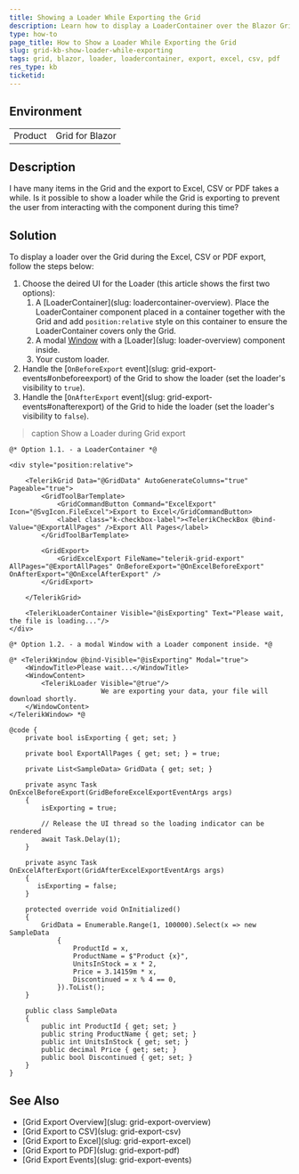 ```yaml
---
title: Showing a Loader While Exporting the Grid
description: Learn how to display a LoaderContainer over the Blazor Grid while it is exporting the items to Excel, CSV or PDF
type: how-to
page_title: How to Show a Loader While Exporting the Grid
slug: grid-kb-show-loader-while-exporting
tags: grid, blazor, loader, loadercontainer, export, excel, csv, pdf
res_type: kb
ticketid: 
---
```


## Environment

<table>
    <tbody>
        <tr>
            <td>Product</td>
            <td>Grid for Blazor</td>
        </tr>
    </tbody>
</table>

## Description

I have many items in the Grid and the export to Excel, CSV or PDF takes a while. Is it possible to show a loader while the Grid is exporting to prevent the user from interacting with the component during this time?

## Solution

To display a loader over the Grid during the Excel, CSV or PDF export, follow the steps below:

1. Choose the deired UI for the Loader (this article shows the first two options): 
    1. A [LoaderContainer](slug: loadercontainer-overview). Place the LoaderContainer component placed in a container together with the Grid and add `position:relative` style on this container to ensure the LoaderContainer covers only the Grid.
    1. A modal [Window](slug:) with a [Loader](slug: loader-overview) component inside.
    1. Your custom loader.
1. Handle the [`OnBeforeExport` event](slug: grid-export-events#onbeforeexport) of the Grid to show the loader (set the loader's visibility to `true`).
1. Handle the [`OnAfterExport` event](slug: grid-export-events#onafterexport) of the Grid to hide the loader (set the loader's visibility to `false`).

>caption Show a Loader during Grid export

````RAZOR
@* Option 1.1. - a LoaderContainer *@

<div style="position:relative">

    <TelerikGrid Data="@GridData" AutoGenerateColumns="true" Pageable="true">
        <GridToolBarTemplate>
            <GridCommandButton Command="ExcelExport" Icon="@SvgIcon.FileExcel">Export to Excel</GridCommandButton>
            <label class="k-checkbox-label"><TelerikCheckBox @bind-Value="@ExportAllPages" />Export All Pages</label>
        </GridToolBarTemplate>

        <GridExport>
            <GridExcelExport FileName="telerik-grid-export" AllPages="@ExportAllPages" OnBeforeExport="@OnExcelBeforeExport" OnAfterExport="@OnExcelAfterExport" />
        </GridExport>

    </TelerikGrid>

    <TelerikLoaderContainer Visible="@isExporting" Text="Please wait, the file is loading..."/>
</div>

@* Option 1.2. - a modal Window with a Loader component inside. *@

@* <TelerikWindow @bind-Visible="@isExporting" Modal="true">
    <WindowTitle>Please wait...</WindowTitle>
    <WindowContent>
        <TelerikLoader Visible="@true"/>
                       We are exporting your data, your file will download shortly.
    </WindowContent>
</TelerikWindow> *@

@code {
    private bool isExporting { get; set; }

    private bool ExportAllPages { get; set; } = true;

    private List<SampleData> GridData { get; set; }

    private async Task OnExcelBeforeExport(GridBeforeExcelExportEventArgs args)
    {
        isExporting = true;

        // Release the UI thread so the loading indicator can be rendered
        await Task.Delay(1);
    }

    private async Task OnExcelAfterExport(GridAfterExcelExportEventArgs args)
    {
       isExporting = false;
    }

    protected override void OnInitialized()
    {
        GridData = Enumerable.Range(1, 100000).Select(x => new SampleData
            {
                ProductId = x,
                ProductName = $"Product {x}",
                UnitsInStock = x * 2,
                Price = 3.14159m * x,
                Discontinued = x % 4 == 0,
            }).ToList();
    }

    public class SampleData
    {
        public int ProductId { get; set; }
        public string ProductName { get; set; }
        public int UnitsInStock { get; set; }
        public decimal Price { get; set; }
        public bool Discontinued { get; set; }
    }
}
````


## See Also

* [Grid Export Overview](slug: grid-export-overview)
* [Grid Export to CSV](slug: grid-export-csv)
* [Grid Export to Excel](slug: grid-export-excel)
* [Grid Export to PDF](slug: grid-export-pdf)
* [Grid Export Events](slug: grid-export-events)
